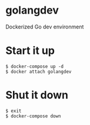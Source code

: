 # golangdev

Dockerized Go dev environment

# Start it up

```
$ docker-compose up -d
$ docker attach golangdev
```

# Shut it down

```
$ exit
$ docker-compose down
```

